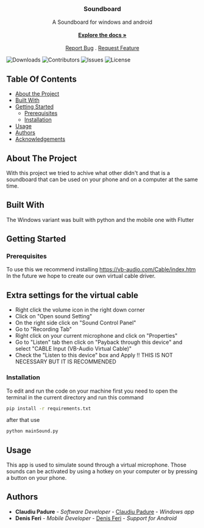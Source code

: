 <br/>
<p align="center">
  <a href="https://github.com/zKlau/Soundboard">
    
  </a>

  <h3 align="center">Soundboard</h3>

  <p align="center">
    A Soundboard for windows and android
    <br/>
    <br/>
    <a href="https://github.com/zKlau/Soundboard"><strong>Explore the docs »</strong></a>
    <br/>
    <br/>
    <a href="https://github.com/zKlau/Soundboard/issues">Report Bug</a>
    .
    <a href="https://github.com/zKlau/Soundboard/issues">Request Feature</a>
  </p>
</p>

![Downloads](https://img.shields.io/github/downloads/zKlau/Soundboard/total) ![Contributors](https://img.shields.io/github/contributors/zKlau/Soundboard?color=dark-green) ![Issues](https://img.shields.io/github/issues/zKlau/Soundboard) ![License](https://img.shields.io/github/license/zKlau/Soundboard) 

## Table Of Contents

* [About the Project](#about-the-project)
* [Built With](#built-with)
* [Getting Started](#getting-started)
  * [Prerequisites](#prerequisites)
  * [Installation](#installation)
* [Usage](#usage)
* [Authors](#authors)
* [Acknowledgements](#acknowledgements)

## About The Project

With this project we tried to achive what other didn't and that is a soundboard that can be used on your phone and on a computer at the same time. 

## Built With

The Windows variant was built with python and the mobile one with Flutter

## Getting Started


### Prerequisites

To use this we recommend installing https://vb-audio.com/Cable/index.htm
In the future we hope to create our own virtual cable driver.

## Extra settings for the virtual cable
- Right click the volume icon in the right down corner
- Click on "Open sound Setting"
- On the right side click on "Sound Control Panel"
- Go to "Recording Tab"
- Right click on your current microphone and click on "Properties"
- Go to "Listen" tab then click on "Payback through this device" and select "CABLE Input (VB-Audio Virtual Cable)"
- Check the "Listen to this device" box and Apply
!! THIS IS NOT NECESSARY BUT IT IS RECOMMENDED

### Installation

To edit and run the code on your machine first you need to open the terminal in the current directory and run this command
```sh
pip install -r requirements.txt
```
after that use
```sh
python mainSound.py
```

## Usage

This app is used to simulate sound through a virtual microphone. Those sounds can be activated by using a hotkey on your computer or by pressing a button on your phone.

## Authors

* **Claudiu Padure** - *Software Developer* - [Claudiu Padure](https://github.com/zKlau) - *Windows app*
* **Denis Feri** - *Mobile Developer* - [Denis Feri](https://github.com/mrhellou) - *Support for Android*
